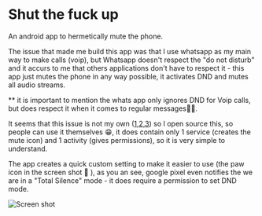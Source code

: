 # Shut the fuck up
An android app to hermetically mute the phone.

The issue that made me build this app was that I use whatsapp as my main way to make calls (voip), but Whatsapp doesn't respect the "do not disturb" and it accurs to me that others applications don't have to respect it - this app just mutes the phone in any way possible, it activates DND and mutes all audio streams.

** it is important to mention the whats app only ignores DND for Voip calls, but does respect it when it comes to regular messages🤷‍♂️.

It seems that this issue is not my own ([1],[2],[3]) so I open source this, so people can use it themselves 😁, it does contain only 1 service (creates the mute icon) and 1 activity (gives permissions), so it is very simple to understand.

The app creates a quick custom setting to make it easier to use (the paw icon in the screen shot 🐾 ), as you an see, google pixel even notifies the we are in a "Total Silence" mode - it does require a permission to set DND mode.

![Screen shot](https://i.imgur.com/xywHvTW.png)

[](https://imgur.com/xywHvTW)

[1]: https://forums.oneplus.com/threads/whatsapp-calls-in-do-not-disturb-mode.814689
[2]: https://discussions.apple.com/thread/7952191
[3]: https://forum.xda-developers.com/s7-edge/help/question-whatsapp-overriding-disturb-t3596944
